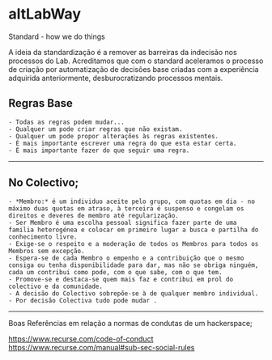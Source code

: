 # altLabWay

Standard - how we do things

A ideia da standardização é a remover as barreiras da indecisão nos processos do Lab.
Acreditamos que com o standard aceleramos o processo de criação por automatização de decisões base criadas com a experiência adquirida anteriormente, desburocratizando processos mentais.

## Regras Base
	- Todas as regras podem mudar...
	- Qualquer um pode criar regras que não existam.
	- Qualquer um pode propor alterações às regras existentes.
	- É mais importante escrever uma regra do que esta estar certa.  
	- É mais importante fazer do que seguir uma regra.

---

## No Colectivo;
	- *Membro:* é um individuo aceite pelo grupo, com quotas em dia - no máximo duas quotas em atraso, à terceira é suspenso e congelam os direitos e deveres de membro até regularização.
	- Ser Membro é uma escolha pessoal significa fazer parte de uma familia heterogénea e colocar em primeiro lugar a busca e partilha do conhecimento livre.
	- Exige-se o respeito e a moderação de todos os Membros para todos os Membros sem excepção.
	- Espera-se de cada Membro o empenho e a contribuição que o mesmo consiga ou tenha disponibilidade para dar, mas não se obriga ninguém, cada um contribui como pode, com o que sabe, com o que tem.
	- Promove-se e destaca-se quem mais faz e contribui em prol do colectivo e da comunidade.
	- A decisão do Colectivo sobrepõe-se à de qualquer membro individual.
	- Por decisão Colectiva tudo pode mudar .


----
Boas Referências em relação a normas de condutas de um hackerspace;

https://www.recurse.com/code-of-conduct
https://www.recurse.com/manual#sub-sec-social-rules
